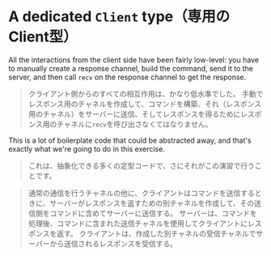 # A dedicated `Client` type（専用のClient型）

All the interactions from the client side have been fairly low-level: you have to
manually create a response channel, build the command, send it to the server, and
then call `recv` on the response channel to get the response.

> クライアント側からのすべての相互作用は、かなり低水準でした。
> 手動でレスポンス用のチャネルを作成して、コマンドを構築、それ（レスポンス用のチャネル）をサーバーに送信、そしてレスポンスを得るためにレスポンス用のチャネルに`recv`を呼び出さなくてはなりません。

This is a lot of boilerplate code that could be abstracted away, and that's
exactly what we're going to do in this exercise.

> これは、抽象化できる多くの定型コードで、さにそれがこの演習で行うことです。

> 通常の通信を行うチャネルの他に、クライアントはコマンドを送信するときに、サーバーがレスポンスを返すための別チャネルを作成して、その送信側をコマンドに含めてサーバーに送信する。
> サーバーは、コマンドを処理後、コマンドに含まれた送信チャネルを使用してクライアントにレスポンスを返す。
> クライアントは、作成した別チャネルの受信チャネルでサーバーから送信されるレスポンスを受信する。
